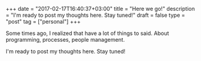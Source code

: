 +++
date = "2017-02-17T16:40:37+03:00"
title = "Here we go!"
description = "I'm ready to post my thoughts here. Stay tuned!"
draft = false
type = "post"
tag = ["personal"]
+++

Some times ago, I realized that have a lot of things to said. About programming, processes, people management.
 
I'm ready to post my thoughts here. Stay tuned!

